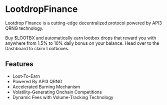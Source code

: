 # LootdropFinance

Lootdrop Finance is a cutting-edge decentralized protocol powered by API3 QRNG technology.

Buy $LOOTBX and automatically earn lootbox drops that reward you with anywhere from 1.5% to 10% daily bonus on your balance. Head over to the Dashboard to claim Lootboxes.

## Features

* Loot-To-Earn
* Powered By API3 QRNG
* Accelerated Burning Mechanism
* Volatility-Generating Onchain Competitions
* Dynamic Fees with Volume-Tracking Technology
